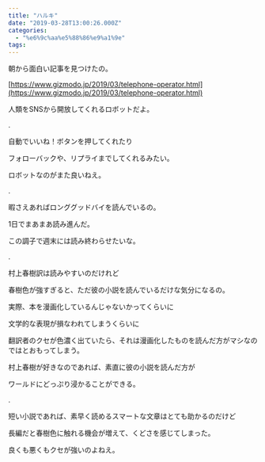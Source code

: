 ```yaml
---
title: "ハルキ"
date: "2019-03-28T13:00:26.000Z"
categories: 
  - "%e6%9c%aa%e5%88%86%e9%a1%9e"
tags: 
---
```


朝から面白い記事を見つけたの。

[https://www.gizmodo.jp/2019/03/telephone-operator.html](https://www.gizmodo.jp/2019/03/telephone-operator.html)

人類をSNSから開放してくれるロボットだよ。

.

自動でいいね！ボタンを押してくれたり

フォローバックや、リプライまでしてくれるみたい。

ロボットなのがまた良いねえ。

.

暇さえあればロンググッドバイを読んでいるの。

1日でまあまあ読み進んだ。

この調子で週末には読み終わらせたいな。

.

村上春樹訳は読みやすいのだけれど

春樹色が強すぎると、ただ彼の小説を読んでいるだけな気分になるの。

実際、本を漫画化しているんじゃないかってくらいに

文学的な表現が損なわれてしまうくらいに

翻訳者のクセが色濃く出ていたら、それは漫画化したものを読んだ方がマシなのではとおもってしまう。

村上春樹が好きなのであれば、素直に彼の小説を読んだ方が

ワールドにどっぷり浸かることができる。

.

短い小説であれば、素早く読めるスマートな文章はとても助かるのだけど

長編だと春樹色に触れる機会が増えて、くどさを感じてしまった。

良くも悪くもクセが強いのよねえ。
